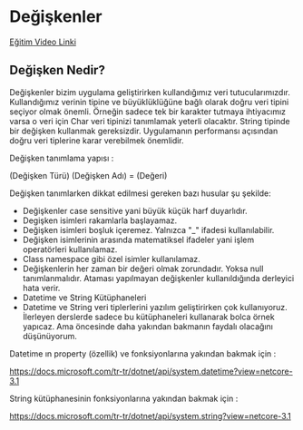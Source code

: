 # Değişkenler

[Eğitim Video Linki](https://www.youtube.com/watch?v=s7o7-MawYZg)

## Değişken Nedir?

Değişkenler bizim uygulama geliştirirken kullandığımız veri tutucularımızdır. Kullandığımız verinin tipine ve büyüklüklüğüne bağlı olarak doğru veri tipini seçiyor olmak önemli. Örneğin sadece tek bir karakter tutmaya ihtiyacımız varsa o veri için Char veri tipinizi tanımlamak yeterli olacaktır. String tipinde bir değişken kullanmak gereksizdir. Uygulamanın performansı açısından doğru veri tiplerine karar verebilmek önemlidir.

Değişken tanımlama yapısı :

(Değişken Türü) (Değişken Adı) = (Değeri)

Değişken tanımlarken dikkat edilmesi gereken bazı husular şu şekilde:

* Değişkenler case sensitive yani büyük küçük harf duyarlıdır.
* Degişken isimleri rakamlarla başlayamaz.
* Değişken isimleri boşluk içeremez. Yalnızca "_" ifadesi kullanılabilir.
* Değişken isimlerinin arasında matematiksel ifadeler yani işlem operatörleri kullanılamaz.
* Class namespace gibi özel isimler kullanılamaz.
* Değişkenlerin her zaman bir değeri olmak zorundadır. Yoksa null tanımlanmalıdır. Ataması yapılmayan değişkenler kullanıldığında derleyici hata verir.
* Datetime ve String Kütüphaneleri
* Datetime ve String veri tiplerlerini yazılım geliştirirken çok kullanıyoruz. İlerleyen derslerde sadece bu kütüphaneleri kullanarak bolca örnek yapıcaz. Ama öncesinde daha yakından bakmanın faydalı olacağını düşünüyorum.

Datetime ın property (özellik) ve fonksiyonlarına yakından bakmak için :

https://docs.microsoft.com/tr-tr/dotnet/api/system.datetime?view=netcore-3.1

String kütüphanesinin fonksiyonlarına yakından bakmak için :

https://docs.microsoft.com/tr-tr/dotnet/api/system.string?view=netcore-3.1


